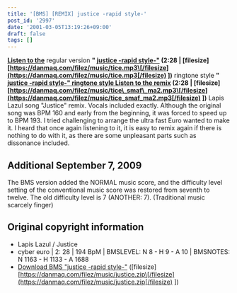 ```yaml
---
title: '[BMS] [REMIX] justice -rapid style-'
post_id: '2997'
date: '2001-03-05T13:19:26+09:00'
draft: false
tags: []
---
```


**[Listen to the](/filez/music/tice.mp3)** regular version **" [justice -rapid style-"](/filez/music/tice.mp3) (2:28 | \[filesize\] [https://danmaq.com/filez/music/tice.mp3\[/filesize](https://danmaq.com/filez/music/tice.mp3[/filesize) \])** ringtone style **" [justice -rapid style-" ringtone style Listen to the remix](/filez/music/tice_smaf_ma2.mp3) (2:28 | \[filesize\] [https://danmaq.com/filez/music/tice\_smaf\_ma2.mp3\[/filesize](https://danmaq.com/filez/music/tice_smaf_ma2.mp3[/filesize) \])** Lapis Lazul song "Justice" remix. Vocals included exactly. Although the original song was BPM 160 and early from the beginning, it was forced to speed up to BPM 193. I tried challenging to arrange the ultra fast Euro wanted to make it. I heard that once again listening to it, it is easy to remix again if there is nothing to do with it, as there are some unpleasant parts such as dissonance included.

## Additional September 7, 2009

The BMS version added the NORMAL music score, and the difficulty level setting of the conventional music score was restored from seventh to twelve. The old difficulty level is 7 (ANOTHER: 7). (Traditional music scarcely finger)

## Original copyright information

*   Lapis Lazul / Justice
*   cyber euro | 2: 28 | 194 BpM | BMSLEVEL: N 8 - H 9 - A 10 | BMSNOTES: N 1163 - H 1133 - A 1688
*   [Download BMS "justice -rapid style-"](/filez/music/justice.zip) (\[filesize\] [https://danmaq.com/filez/music/justice.zip\[/filesize](https://danmaq.com/filez/music/justice.zip[/filesize) \])
